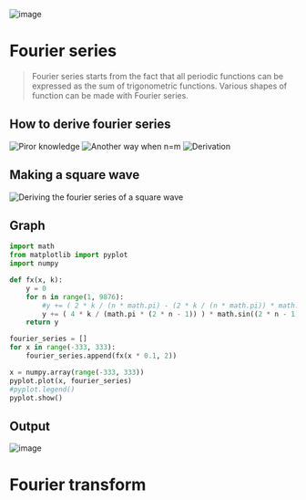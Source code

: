 ![image](https://user-images.githubusercontent.com/67142421/154940640-606a5587-61af-45b3-809f-b1b455b6f237.png)


# Fourier series
>Fourier series starts from the fact that all periodic functions can be expressed as the sum of trigonometric functions.
>Various shapes of function can be made with Fourier series.

## How to derive fourier series
![Piror knowledge](https://user-images.githubusercontent.com/67142421/154923818-be9592f1-b4aa-4b9d-b68b-a046b388e1fb.jpg)
![Another way when n=m](https://user-images.githubusercontent.com/67142421/154923847-9f294c3f-98b1-4e8c-9074-858640b37ede.jpg)
![Derivation](https://user-images.githubusercontent.com/67142421/154923859-250a665b-b8da-4e3b-a68a-c2278874d83b.jpg)

## Making a square wave
![Deriving the fourier series of a square wave](https://user-images.githubusercontent.com/67142421/154939586-b14b9984-4fcd-4efc-a0a0-77ec0d4f5336.jpg)

## Graph
~~~Python
import math
from matplotlib import pyplot
import numpy

def fx(x, k):
    y = 0
    for n in range(1, 9876):
        #y += ( 2 * k / (n * math.pi) - (2 * k / (n * math.pi)) * math.cos(n * math.pi) ) * math.sin(n * x)
        y += ( 4 * k / (math.pi * (2 * n - 1)) ) * math.sin((2 * n - 1) * x)
    return y

fourier_series = []
for x in range(-333, 333):
    fourier_series.append(fx(x * 0.1, 2))

x = numpy.array(range(-333, 333))
pyplot.plot(x, fourier_series)
#pyplot.legend()
pyplot.show()
~~~

## Output
![image](https://user-images.githubusercontent.com/67142421/154935742-871c2a93-b759-40b3-9710-778fd68ae1a5.png)

# Fourier transform
